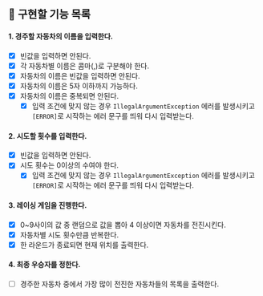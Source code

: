 ## 🚗 구현할 기능 목록

#### 1. 경주할 자동차의 이름을 입력한다.
- [x] 빈값을 입력하면 안된다.
- [x] 각 자동차별 이름은 콤마(,)로 구분해야 한다.
- [x] 자동차의 이름은 빈값을 입력하면 안된다.
- [x] 자동차의 이름은 5자 이하까지 가능하다.
- [x] 자동차의 이름은 중복되면 안된다.
  - [x] 입력 조건에 맞지 않는 경우 `IllegalArgumentException` 에러를 발생시키고 `[ERROR]`로 시작하는 에러 문구를 띄워 다시 입력받는다.

#### 2. 시도할 횟수를 입력한다.
- [x] 빈값을 입력하면 안된다.
- [x] 시도 횟수는 0이상의 수여야 한다.
  - [x] 입력 조건에 맞지 않는 경우 `IllegalArgumentException` 에러를 발생시키고 `[ERROR]`로 시작하는 에러 문구를 띄워 다시 입력받는다.

#### 3. 레이싱 게임을 진행한다.
- [x] 0~9사이의 값 중 랜덤으로 값을 뽑아 4 이상이면 자동차를 전진시킨다.
- [x] 자동차별 시도 횟수만큼 반복한다.
- [x] 한 라운드가 종료되면 현재 위치를 출력한다.

#### 4. 최종 우승자를 정한다.
- [ ] 경주한 자동차 중에서 가장 많이 전진한 자동차들의 목록을 출력한다.
